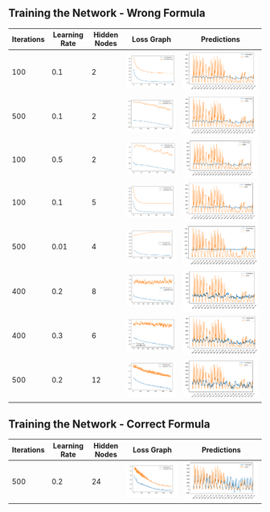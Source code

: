 

## Training the Network - Wrong Formula

| Iterations | Learning Rate | Hidden Nodes | Loss Graph | Predictions |
| ---------- | ------------- | ------------ | ---------- | ----------- |
| 100 | 0.1 | 2 | ![LG1](images/LG1.png) | ![P1](images/P1.png) |
| 500 | 0.1 | 2 | ![LG2](images/LG2.png) | ![P2](images/P2.png) |
| 100 | 0.5 | 2 | ![LG3](images/LG3.png) | ![P3](images/P3.png) |
| 100 | 0.1 | 5 | ![LG4](images/LG4.png) | ![P4](images/P4.png) |
| 500 | 0.01 | 4 | ![LG5](images/LG5.png) | ![P5](images/P5.png) |
| 400 | 0.2 | 8 | ![LG6](images/LG6.png) | ![P6](images/P6.png) |
| 400 | 0.3 | 6 | ![LG7](images/LG7.png) | ![P7](images/P7.png) |
| 500 | 0.2 | 12 | ![LG8](images/LG8.png) | ![P8](images/P8.png) |

## Training the Network - Correct Formula

| Iterations | Learning Rate | Hidden Nodes | Loss Graph | Predictions |
| ---------- | ------------- | ------------ | ---------- | ----------- |
| 500 | 0.2 | 24 | ![LG01](images/LG01.png) | ![P01](images/P01.png) |
 